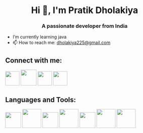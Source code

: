 <h1 align="center"> Hi 👋, I'm Pratik Dholakiya</h1>

<h3 align="center">A passionate developer from India</h3>

- I’m currently learning java
- 📫 How to reach me: dholakiya225@gmail.com

  
<h2>Connect with me:</h2>
<a href="https://www.linkedin.com/in/pratik-dholakiya"><img width="45px" src="https://pngimg.com/uploads/linkedIn/linkedIn_PNG8.png"></a>
<a href="https://x.com/Pratiikxd"><img margin="5px" width="50px" src="https://static.vecteezy.com/system/resources/previews/034/800/663/original/x-new-twitter-logo-free-png.png"></a>
<a href="https://www.instagram.com/patriikxd"><img margin="5px" width="45px" src="https://logopng.com.br/logos/instagram-40.png"></a>
<a href="https://leetcode.com/u/dholakiya225"><img margin="5px" width="45px" src="https://cdn.iconscout.com/icon/free/png-512/leetcode-3628885-3030025.png"></a>

<h2>Languages and Tools:</h2>
<a href="#"><img src="https://logodownload.org/wp-content/uploads/2016/10/html5-logo-8.png" width="50px"></a>
<a href="#"><img src="https://logospng.org/download/css-3/logo-css-3-2048.png" width="60px"></a>
<a href="#"><img src="https://th.bing.com/th/id/OIP.0qThwGUlnULLAz8MTnN9QwHaHa?rs=1&pid=ImgDetMain" width="50px"></a>
<a href="#"><img src="https://cdn.freebiesupply.com/logos/large/2x/java-logo-png-transparent.png" width="60px"></a>
<a href="#"><img src="https://miro.medium.com/max/500/1*AbiX4LwtSNozoyfypcKvEg.png" width="50px"></a>
<a href="#"><img src="" width="60px"></a>
<a href="#"><img src="" width="60px"></a>
